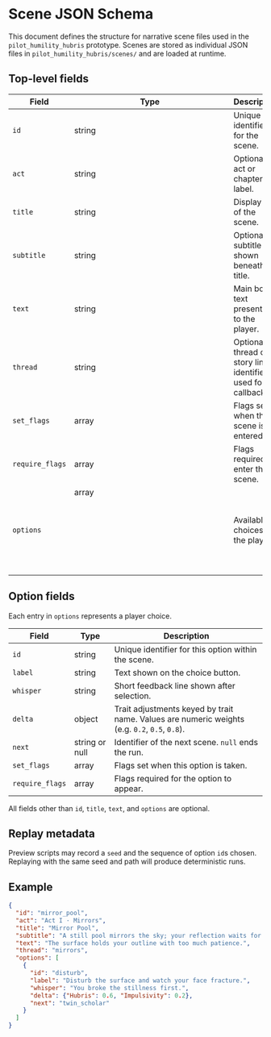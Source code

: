 # Scene JSON Schema

This document defines the structure for narrative scene files used in the
`pilot_humility_hubris` prototype. Scenes are stored as individual JSON files
in `pilot_humility_hubris/scenes/` and are loaded at runtime.

## Top-level fields

| Field | Type | Description |
| ----- | ---- | ----------- |
| `id` | string | Unique identifier for the scene. |
| `act` | string | Optional act or chapter label. |
| `title` | string | Display title of the scene. |
| `subtitle` | string | Optional subtitle shown beneath the title. |
| `text` | string | Main body text presented to the player. |
| `thread` | string | Optional thread or story line identifier used for callbacks. |
| `set_flags` | array<string> | Flags set when this scene is entered. |
| `require_flags` | array<string> | Flags required to enter the scene. |
| `options` | array<object> | Available choices for the player. |

## Option fields

Each entry in `options` represents a player choice.

| Field | Type | Description |
| ----- | ---- | ----------- |
| `id` | string | Unique identifier for this option within the scene. |
| `label` | string | Text shown on the choice button. |
| `whisper` | string | Short feedback line shown after selection. |
| `delta` | object | Trait adjustments keyed by trait name. Values are numeric weights (e.g. `0.2`, `0.5`, `0.8`). |
| `next` | string or null | Identifier of the next scene. `null` ends the run. |
| `set_flags` | array<string> | Flags set when this option is taken. |
| `require_flags` | array<string> | Flags required for the option to appear. |

All fields other than `id`, `title`, `text`, and `options` are optional.

## Replay metadata

Preview scripts may record a `seed` and the sequence of option `id`s chosen.
Replaying with the same seed and path will produce deterministic runs.

## Example

```json
{
  "id": "mirror_pool",
  "act": "Act I · Mirrors",
  "title": "Mirror Pool",
  "subtitle": "A still pool mirrors the sky; your reflection waits for a ripple.",
  "text": "The surface holds your outline with too much patience.",
  "thread": "mirrors",
  "options": [
    {
      "id": "disturb",
      "label": "Disturb the surface and watch your face fracture.",
      "whisper": "You broke the stillness first.",
      "delta": {"Hubris": 0.6, "Impulsivity": 0.2},
      "next": "twin_scholar"
    }
  ]
}
```
